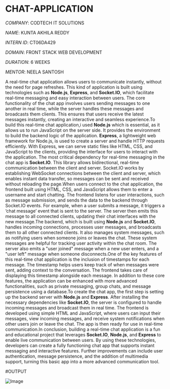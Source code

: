 # CHAT-APPLICATION

*COMPANY*: CODTECH IT SOLUTIONS

*NAME*: KUNTA AKHILA REDDY

*INTERN ID*: CT06DA429

*DOMAIN*: FRONT STACK WEB DEVELOPMENT

*DURATION*: 6 WEEKS

*MENTOR*: NEELA SANTOSH

A real-time chat application allows users to communicate instantly, without the need for page refreshes. This kind of application is built using technologies such as **Node.js**, **Express**, and **Socket.IO**, which facilitate real-time messaging and easy interaction between users. The core functionality of the chat app involves users sending messages to one another in real time, while the server handles these messages and broadcasts them clients. This ensures that users receive the latest messages instantly, creating an interactive and seamless experience.To build this real-time chat application,i used **Node.js** which is essential, as it allows us to run JavaScript on the server side. It provides the environment to build the backend logic of the application. **Express**, a lightweight web framework for Node.js, is used to create a server and handle HTTP requests efficiently. With Express, we can serve static files like HTML, CSS, and JavaScript to the clients, providing the interface for users to interact with the application. The most critical dependency for real-time messaging in the chat app is **Socket.IO**. This library allows bidirectional, real-time communication between the client and server. Socket.IO works by establishing WebSocket connections between the client and server, which enables instant data transfer, so messages can be sent and received without reloading the page.When users connect to the chat application, the frontend built using HTML, CSS, and JavaScript allows them to enter a username and start chatting. The frontend listens for user interactions, such as message submission, and sends the data to the backend through Socket.IO events. For example, when a user submits a message, it triggers a ‘chat message’ event that is sent to the server. The server then emits this message to all connected clients, updating their chat interfaces with the new message.The backend, which is built using **Node.js** and **Socket.IO**, handles incoming connections, processes user messages, and broadcasts them to all other connected clients. It also manages system messages, such as notifying users when someone joins or leaves the chat. These system messages are helpful for tracking user activity within the chat room. The server also emits a "user joined" message when a new user enters, and a "user left" message when someone disconnects.One of the key features of this real-time chat application is the inclusion of timestamps for each message. The timestamp helps users keep track of when messages were sent, adding context to the conversation. The frontend takes care of displaying this timestamp alongside each message. In addition to these core features, the application can be enhanced with more advanced functionalities, such as private messaging, group chats, and message persistence using a database.To create the chat app, the first step is setting up the backend server with **Node.js** and **Express**. After installing the necessary dependencies like **Socket.IO**, the server is configured to handle incoming messages and broadcast them in real time. The frontend is developed using simple HTML and JavaScript, where users can input their messages, view incoming messages, and receive system notifications when other users join or leave the chat. The app is then ready for use in real-time communication.In conclusion, building a real-time chat application is a fun and educational project that leverages **Socket.IO**, **Node.js**, and **Express** to enable live communication between users. By using these technologies, developers can create a fully functioning chat app that supports instant messaging and interactive features. Further improvements can include user authentication, message persistence, and the addition of multimedia support, turning this basic app into a more advanced communication tool.

#OUTPUT

![Image](https://github.com/user-attachments/assets/205c06c8-e8a4-4630-8e47-471f46bf4a1f)
